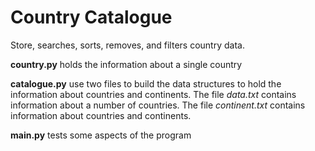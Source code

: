 # Country Catalogue


Store, searches, sorts, removes, and filters country data.

**country.py** holds the information about a single country

**catalogue.py** use two files to build the data structures to hold the information about countries and continents. 
The file *data.txt* contains information about a number of countries.
The file *continent.txt* contains information about countries and continents.

**main.py** tests some aspects of the program
